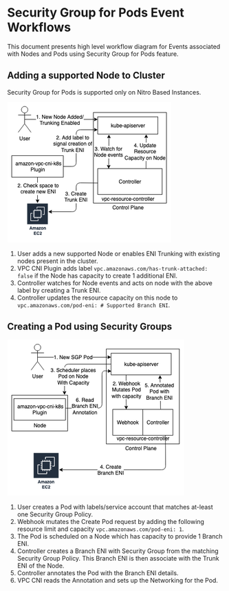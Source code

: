 # Security Group for Pods Event Workflows
This document presents high level workflow diagram for Events associated with Nodes and Pods using Security Group for Pods feature.

## Adding a supported Node to Cluster

Security Group for Pods is supported only on Nitro Based Instances.

![New Nitro Based Node Create Event Diagram](../images/sgp-node-create.png)

1. User adds a new supported Node or enables ENI Trunking with existing nodes present in the cluster.
2. VPC CNI Plugin adds label `vpc.amazonaws.com/has-trunk-attached: false` if the Node has capacity to create 1 additional ENI.
3. Controller watches for Node events and acts on node with the above label by creating a Trunk ENI. 
4. Controller updates the resource capacity on this node to `vpc.amazonaws.com/pod-eni: # Supported Branch ENI`.

## Creating a Pod using Security Groups

![New Security Group for Pod Create Event Diagram](../images/sgp-pod-create.png)

1. User creates a Pod with labels/service account that matches at-least one Security Group Policy.
2. Webhook mutates the Create Pod request by adding the following resource limit and capacity `vpc.amazonaws.com/pod-eni: 1`. 
3. The Pod is scheduled on a Node which has capacity to provide 1 Branch ENI.
4. Controller creates a Branch ENI with Security Group from the matching Security Group Policy. This Branch ENI is then associate with the Trunk ENI of the Node.
5. Controller annotates the Pod with the Branch ENI details.
6. VPC CNI reads the Annotation and sets up the Networking for the Pod.
